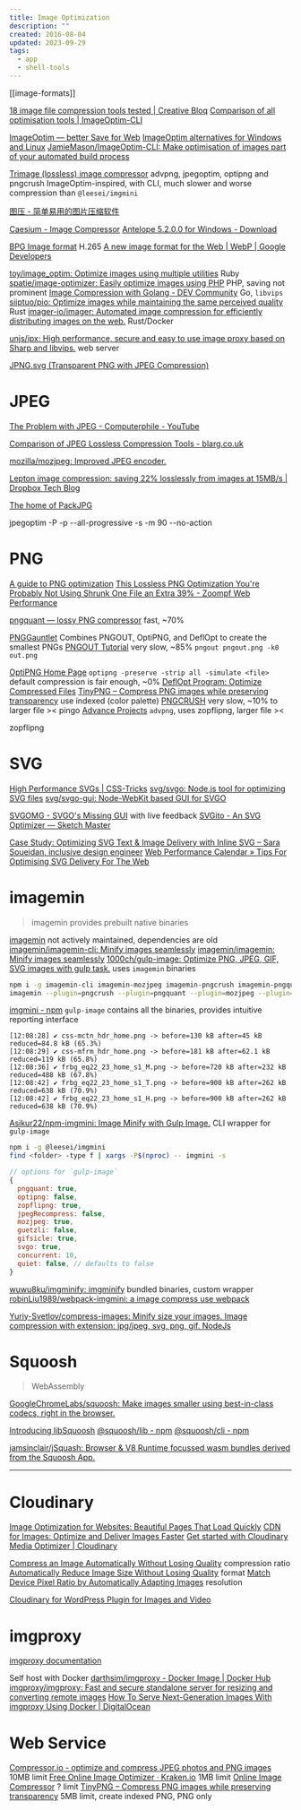 ```yaml
---
title: Image Optimization
description: ""
created: 2016-08-04
updated: 2023-09-29
tags:
  - app
  - shell-tools
---
```


[[image-formats]]

[18 image file compression tools tested | Creative Bloq](http://www.creativebloq.com/design/image-compression-tools-1132865)
[Comparison of all optimisation tools | ImageOptim-CLI](https://jamiemason.github.io/ImageOptim-CLI/)

[ImageOptim — better Save for Web](https://imageoptim.com/mac)
[ImageOptim alternatives for Windows and Linux](https://imageoptim.com/versions.html)
[JamieMason/ImageOptim-CLI: Make optimisation of images part of your automated build process](https://github.com/JamieMason/ImageOptim-CLI)

[Trimage (lossless) image compressor](https://trimage.org/) advpng, jpegoptim, optipng and pngcrush
ImageOptim-inspired, with CLI, much slower and worse compression than `@leesei/imgmini`

[图压 - 简单易用的图片压缩软件](https://tuya.xinxiao.tech/#open-source)

[Caesium - Image Compressor](https://saerasoft.com/caesium)
[Antelope 5.2.0.0 for Windows - Download](https://antelope.en.uptodown.com/windows)

[BPG Image format](http://bellard.org/bpg/) H.265
[A new image format for the Web | WebP | Google Developers](https://developers.google.com/speed/webp/)

[toy/image_optim: Optimize images using multiple utilities](https://github.com/toy/image_optim) Ruby
[spatie/image-optimizer: Easily optimize images using PHP](https://github.com/spatie/image-optimizer) PHP, saving not prominent
[Image Compression with Golang - DEV Community](https://dev.to/franciscomendes10866/image-compression-with-golang-k2p) Go, `libvips`
[siiptuo/pio: Optimize images while maintaining the same perceived quality](https://github.com/siiptuo/pio) Rust
[imager-io/imager: Automated image compression for efficiently distributing images on the web.](https://github.com/imager-io/imager/tree/master) Rust/Docker

[unjs/ipx: High performance, secure and easy to use image proxy based on Sharp and libvips.](https://github.com/unjs/ipx/) web server

[JPNG.svg (Transparent PNG with JPEG Compression)](https://codepen.io/shshaw/full/LVKEdv?__cf_chl_jschl_tk__=15fe89eba4cfcd91483b5f446e2bd7e5ab144a98-1576653921-0-ARmYaylhbR0Nwzr7Mb1AyZfGpO-GnPHy5k34lS3n7FiDgdgDmphs82JUSbBitFdYosbBbcLbt3SMeNGDXfAg7qcL8aCfPc3aVx-H1FO8IE8lPAt4HL7pB9SqkIHxhSzdVtLbzZvZM_1aCFCBQYIBt4qhNpL3qNW-BW9BW7ywQXFm1hO9iZHbvT3KfbYlS7yH63F4Eh2K7encgLe89AfCvVEkoQckqI-16qekSdQt4PUznsma9fmmpgazM1G3xqO-lmc0gVczow9ykDT2FRLV3m4iCEtJgsKJN0hXf80xaSRyoz0ag-6mn7iimQf2zzl6NTU4Thbs8hz-L11V7PlL1zkjanQpR6aEoGEKHanbXEiM)

# JPEG

[The Problem with JPEG - Computerphile - YouTube](https://www.youtube.com/watch?v=yBX8GFqt6GA)

[Comparison of JPEG Lossless Compression Tools - blarg.co.uk](https://blarg.co.uk/blog/comparison-of-jpeg-lossless-compression-tools)

[mozilla/mozjpeg: Improved JPEG encoder.](https://github.com/mozilla/mozjpeg)

[Lepton image compression: saving 22% losslessly from images at 15MB/s | Dropbox Tech Blog](https://blogs.dropbox.com/tech/2016/07/lepton-image-compression-saving-22-losslessly-from-images-at-15mbs/)

[The home of PackJPG](http://www.elektronik.htw-aalen.de/packjpg/)

jpegoptim -P -p --all-progressive -s -m 90 --no-action <file>

# PNG

[A guide to PNG optimization](http://optipng.sourceforge.net/pngtech/optipng.html)
[This Lossless PNG Optimization You're Probably Not Using Shrunk One File an Extra 39% - Zoompf Web Performance](https://zoompf.com/blog/2014/11/png-optimization)

[pngquant — lossy PNG compressor](https://pngquant.org/) fast, ~70%

[PNGGauntlet](https://pnggauntlet.com/) Combines PNGOUT, OptiPNG, and DeflOpt to create the smallest PNGs
[PNGOUT Tutorial](http://advsys.net/ken/util/pngout.htm) very slow, ~85%
`pngout pngout.png -k0 out.png`

[OptiPNG Home Page](http://optipng.sourceforge.net/)
`optipng -preserve -strip all -simulate <file>` default compression is fair enough, ~0%
[DeflOpt Program: Optimize Compressed Files](http://www.dotnetperls.com/deflopt)
[TinyPNG – Compress PNG images while preserving transparency](https://tinypng.com/) use indexed (color palette)
[PNGCRUSH](https://pmt.sourceforge.io/pngcrush/) very slow, ~10% to larger file ><
pingo
[Advance Projects](http://www.advancemame.it/doc-advpng.html) `advpng`, uses zopflipng, larger file ><

zopflipng

# SVG

[High Performance SVGs | CSS-Tricks](https://css-tricks.com/high-performance-svgs/)
[svg/svgo: Node.js tool for optimizing SVG files](https://github.com/svg/svgo)
[svg/svgo-gui: Node-WebKit based GUI for SVGO](https://github.com/svg/svgo-gui)

[SVGOMG - SVGO's Missing GUI](https://jakearchibald.github.io/svgomg/) with live feedback
[SVGito - An SVG Optimizer — Sketch Master](https://sketchmaster.com/svg-optimizer)

[Case Study: Optimizing SVG Text & Image Delivery with Inline SVG – Sara Soueidan, inclusive design engineer](https://www.sarasoueidan.com/blog/optimizing-svg-delivery-with-svg/)
[Web Performance Calendar » Tips For Optimising SVG Delivery For The Web](https://calendar.perfplanet.com/2014/tips-for-optimising-svg-delivery-for-the-web/)

# imagemin

> imagemin provides prebuilt native binaries

[imagemin](https://github.com/imagemin?type=source) not actively maintained, dependencies are old
[imagemin/imagemin-cli: Minify images seamlessly](https://github.com/imagemin/imagemin-cli)
[imagemin/imagemin: Minify images seamlessly](https://github.com/imagemin/imagemin)
[1000ch/gulp-image: Optimize PNG, JPEG, GIF, SVG images with gulp task.](https://github.com/1000ch/gulp-image) uses `imagemin` binaries

```sh
npm i -g imagemin-cli imagemin-mozjpeg imagemin-pngcrush imagemin-pngquant
imagemin --plugin=pngcrush --plugin=pngquant --plugin=mozjpeg --plugin=gifsicle --plugin=svgo "images/**" "outdir"
```

[imgmini - npm](https://www.npmjs.com/package/imgmini) `gulp-image` contains all the binaries, provides intuitive reporting interface

```
[12:08:28] ✔ css-mctn_hdr_home.png -> before=130 kB after=45 kB reduced=84.8 kB (65.3%)
[12:08:29] ✔ css-mfrm_hdr_home.png -> before=181 kB after=62.1 kB reduced=119 kB (65.8%)
[12:08:36] ✔ frbg_eq22_23_home_s1_M.png -> before=720 kB after=232 kB reduced=488 kB (67.8%)
[12:08:42] ✔ frbg_eq22_23_home_s1_T.png -> before=900 kB after=262 kB reduced=638 kB (70.9%)
[12:08:42] ✔ frbg_eq22_23_home_s1_H.png -> before=900 kB after=262 kB reduced=638 kB (70.9%)
```

[Asikur22/npm-imgmini: Image Minify with Gulp Image.](https://github.com/Asikur22/npm-imgmini) CLI wrapper for `gulp-image`

```sh
npm i -g @leesei/imgmini
find <folder> -type f | xargs -P$(nproc) -- imgmini -s
```

```js
// options for `gulp-image`
{
  pngquant: true,
  optipng: false,
  zopflipng: true,
  jpegRecompress: false,
  mozjpeg: true,
  guetzli: false,
  gifsicle: true,
  svgo: true,
  concurrent: 10,
  quiet: false, // defaults to false
}
```

[wuwu8ku/imgminify: imgminify](https://github.com/wuwu8ku/imgminify) bundled binaries, custom wrapper
[robinLiu1989/webpack-imgmini: a image compress use webpack](https://github.com/robinLiu1989/webpack-imgmini)

[Yuriy-Svetlov/compress-images: Minify size your images. Image compression with extension: jpg/jpeg, svg, png, gif. NodeJs](https://github.com/Yuriy-Svetlov/compress-images/)

# Squoosh

> WebAssembly

[GoogleChromeLabs/squoosh: Make images smaller using best-in-class codecs, right in the browser.](https://github.com/GoogleChromeLabs/squoosh)

[Introducing libSquoosh](https://web.dev/introducing-libsquoosh/)
[@squoosh/lib - npm](https://www.npmjs.com/package/@squoosh/lib)
[@squoosh/cli - npm](https://www.npmjs.com/package/@squoosh/cli)

[jamsinclair/jSquash: Browser & V8 Runtime focussed wasm bundles derived from the Squoosh App.](https://github.com/jamsinclair/jSquash)

---

# Cloudinary

[Image Optimization for Websites: Beautiful Pages That Load Quickly](https://cloudinary.com/blog/image_optimization_for_websites_beautiful_pages_that_load_quickly)
[CDN for Images: Optimize and Deliver Images Faster](https://cloudinary.com/blog/delivering_all_your_websites_images_through_a_cdn)
[Get started with Cloudinary Media Optimizer | Cloudinary](https://cloudinary.com/documentation/media_optimizer_get_started)

[Compress an Image Automatically Without Losing Quality](https://cloudinary.com/blog/the_holy_grail_of_image_optimization_or_balancing_visual_quality_and_file_size) compression ratio
[Automatically Reduce Image Size Without Losing Quality](https://cloudinary.com/blog/adaptive_browser_based_image_format_delivery) format
[Match Device Pixel Ratio by Automatically Adapting Images](https://cloudinary.com/blog/how_to_automatically_adapt_website_images_to_retina_and_hidpi_devices) resolution

[Cloudinary for WordPress Plugin for Images and Video](https://cloudinary.com/blog/introducing_cloudinary_s_wordpress_plugin_for_dynamic_images_and_video)

# imgproxy

[imgproxy documentation](https://docs.imgproxy.net/)

Self host with Docker
[darthsim/imgproxy - Docker Image | Docker Hub](https://hub.docker.com/r/darthsim/imgproxy/)
[imgproxy/imgproxy: Fast and secure standalone server for resizing and converting remote images](https://github.com/imgproxy/imgproxy)
[How To Serve Next-Generation Images With imgproxy Using Docker | DigitalOcean](https://www.digitalocean.com/community/tutorials/how-to-serve-next-generation-images-with-imgproxy-using-docker)

# Web Service

[Compressor.io - optimize and compress JPEG photos and PNG images](https://compressor.io/) 10MB limit
[Free Online Image Optimizer · Kraken.io](https://kraken.io/web-interface) 1MB limit
[Online Image Сompressor](https://imagecompressor.com/) ? limit
[TinyPNG – Compress PNG images while preserving transparency](https://tinypng.com/) 5MB limit, create indexed PNG, PNG only
